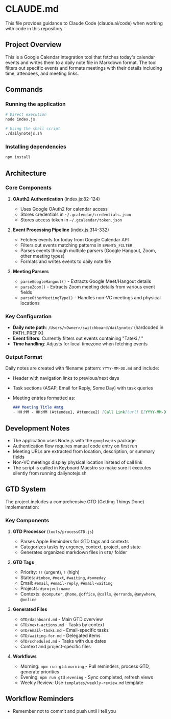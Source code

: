 # CLAUDE.md

This file provides guidance to Claude Code (claude.ai/code) when working with code in this repository.

## Project Overview

This is a Google Calendar integration tool that fetches today's calendar events and writes them to a daily note file in Markdown format. The tool filters out specific events and formats meetings with their details including time, attendees, and meeting links.

## Commands

### Running the application

```bash
# Direct execution
node index.js

# Using the shell script
./dailynotejs.sh
```

### Installing dependencies

```bash
npm install
```

## Architecture

### Core Components

1. **OAuth2 Authentication** (index.js:82-124)
   - Uses Google OAuth2 for calendar access
   - Stores credentials in `~/.gcalendar/credentials.json`
   - Stores access token in `~/.gcalendar/token.json`

2. **Event Processing Pipeline** (index.js:314-332)
   - Fetches events for today from Google Calendar API
   - Filters out events matching patterns in `EVENTS_FILTER`
   - Parses events through multiple parsers (Google Hangout, Zoom, other meeting types)
   - Formats and writes events to daily note file

3. **Meeting Parsers**
   - `parseGoogleHangout()` - Extracts Google Meet/Hangout details
   - `parseZoom()` - Extracts Zoom meeting details from various event fields
   - `parseOtherMeetingType()` - Handles non-VC meetings and physical locations

### Key Configuration

- **Daily note path**: `/Users/<Owner>/switchboard/dailynote/` (hardcoded in PATH_PREFIX)
- **Event filters**: Currently filters out events containing "Tateki / <Owner>"
- **Time handling**: Adjusts for local timezone when fetching events

### Output Format

Daily notes are created with filename pattern: `YYYY-MM-DD.md` and include:

- Header with navigation links to previous/next days
- Task sections (ASAP, Email for Reply, Some Day) with task queries
- Meeting entries formatted as:

  ```markdown
  ### Meeting Title #mtg
  - HH:MM - HH:MM (Attendee1, Attendee2) [Call Link](url) [[YYYY-MM-DD-HHMM]]
  ```

## Development Notes

- The application uses Node.js with the `googleapis` package
- Authentication flow requires manual code entry on first run
- Meeting URLs are extracted from location, description, or summary fields
- Non-VC meetings display physical location instead of call link
- The script is called in Keyboard Maestro so make sure it executes silently from running dailynotejs.sh

## GTD System

The project includes a comprehensive GTD (Getting Things Done) implementation:

### Key Components

1. **GTD Processor** (`tools/processGTD.js`)
   - Parses Apple Reminders for GTD tags and contexts
   - Categorizes tasks by urgency, context, project, and state
   - Generates organized markdown files in `GTD/` folder

2. **GTD Tags**
   - Priority: `!!` (urgent), `!` (high)
   - States: `#inbox`, `#next`, `#waiting`, `#someday`
   - Email: `#email`, `#email-reply`, `#email-waiting`
   - Projects: `#project:name`
   - Contexts: `@computer`, `@home`, `@office`, `@calls`, `@errands`, `@anywhere`, `@online`

3. **Generated Files**
   - `GTD/dashboard.md` - Main GTD overview
   - `GTD/next-actions.md` - Tasks by context
   - `GTD/email-tasks.md` - Email-specific tasks
   - `GTD/waiting-for.md` - Delegated items
   - `GTD/scheduled.md` - Tasks with due dates
   - Context and project-specific files

4. **Workflows**
   - Morning: `npm run gtd:morning` - Pull reminders, process GTD, generate priorities
   - Evening: `npm run gtd:evening` - Sync completed, refresh views
   - Weekly Review: Use `templates/weekly-review.md` template

## Workflow Reminders

- Remember not to commit and push until I tell you